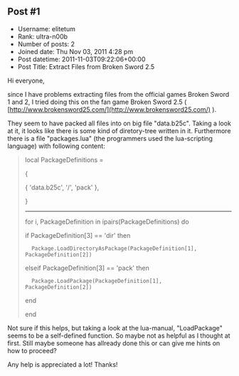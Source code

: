 ## Post #1
- Username: elitetum
- Rank: ultra-n00b
- Number of posts: 2
- Joined date: Thu Nov 03, 2011 4:28 pm
- Post datetime: 2011-11-03T09:22:06+00:00
- Post Title: Extract Files from Broken Sword 2.5

Hi everyone,

since I have problems extracting files from the official games Broken Sword 1 and 2, I tried doing this on the fan game Broken Sword 2.5 ( [http://www.brokensword25.com/](http://www.brokensword25.com/) ).

They seem to have packed all files into on big file "data.b25c". Taking a look at it, it looks like there is some kind of diretory-tree written in it. Furthermore there is a file "packages.lua" (the programmers used the lua-scripting language) with following content:

> local PackageDefinitions =
>
> {
>
> 	{ 'data.b25c', '/', 'pack' },
>
> }
>
> 
>
> --------------------------------------------------------------------------------
>
> 
>
> for i, PackageDefinition in ipairs(PackageDefinitions) do
>
> 	if PackageDefinition[3] == 'dir' then
>
> 		Package.LoadDirectoryAsPackage(PackageDefinition[1], PackageDefinition[2])
>
> 	elseif PackageDefinition[3] == 'pack' then
>
> 		Package.LoadPackage(PackageDefinition[1], PackageDefinition[2])
>
> 	end
>
> end

Not sure if this helps, but taking a look at the lua-manual, "LoadPackage" seems to be a self-defined function. So maybe not as helpful as I thought at first.
Still maybe someone has allready done this or can give me hints on how to proceed?

Any help is appreciated a lot! Thanks!
